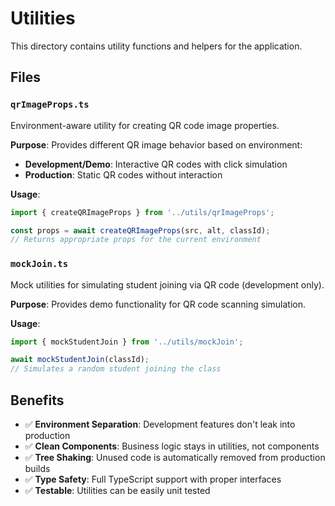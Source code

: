 # Utilities

This directory contains utility functions and helpers for the application.

## Files

### `qrImageProps.ts`
Environment-aware utility for creating QR code image properties.

**Purpose**: Provides different QR image behavior based on environment:
- **Development/Demo**: Interactive QR codes with click simulation
- **Production**: Static QR codes without interaction

**Usage**:
```typescript
import { createQRImageProps } from '../utils/qrImageProps';

const props = await createQRImageProps(src, alt, classId);
// Returns appropriate props for the current environment
```

### `mockJoin.ts`
Mock utilities for simulating student joining via QR code (development only).

**Purpose**: Provides demo functionality for QR code scanning simulation.

**Usage**:
```typescript
import { mockStudentJoin } from '../utils/mockJoin';

await mockStudentJoin(classId);
// Simulates a random student joining the class
```

## Benefits

- ✅ **Environment Separation**: Development features don't leak into production
- ✅ **Clean Components**: Business logic stays in utilities, not components
- ✅ **Tree Shaking**: Unused code is automatically removed from production builds
- ✅ **Type Safety**: Full TypeScript support with proper interfaces
- ✅ **Testable**: Utilities can be easily unit tested